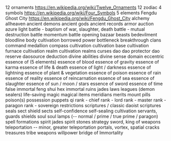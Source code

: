 
12 ornaments https://en.wikipedia.org/wiki/Twelve_Ornaments
12 zodiac
4 symbols https://en.wikipedia.org/wiki/Four_Symbols
5 elements
Fengdu Ghost City https://en.wikipedia.org/wiki/Fengdu_Ghost_City
alchemy
allheaven
ancient demons
ancient gods
ancient records
armor
auction
azure light
battle - baptism of war, slaughter, death
battle - mutual destruction
battle momentum
battle opening
bazaar
beasts
bedevilment
bloodline
body cultivation
borrowed power
bottleneck
breakthrough
clans
command medallion
compass
cultivation
cultivation base
cultivation furnace
cultivation realm
cultivation realms
curses
dao
dao protector
dao reserve
daosource
deduction
divine abilities
divine sense
domain
eccentric
essence of (5 elements)
essence of blood
essence of gravity
essence of karma
essence of life & death
essence of light / darkness
essence of lightning
essence of plant & vegetation
essence of poison
essence of rain
essence of reality
essence of reincarnation
essence of sea
essence of slaughter
essence of sun / moon / stars
essence of sword
essence of time
false immortal
feng shui
hex
immortal ruins
jades
laws
leagues (demon sealers)
life-saving magic
magical items
meridians
merits
mount
pills
poison(s)
possession
puppets
qi
rank - chief
rank - lord
rank - master
rank - paragon
rank - sovereign
restrictions
scriptures / classic daoist scriptures
seals
sect shield
sects
self-confidence
self-sealing cultivation
servants, guards
shields
soul
soul lamps (-- normal / prime / true prime / paragon)
spell formations
spirit jades
spirit stones
strategy
sword, king of weapons
teleportation -- minor, greater
teleportation portals, vortex, spatial cracks
treasures
tribe
weapons
willpower
bridge of Immortality
